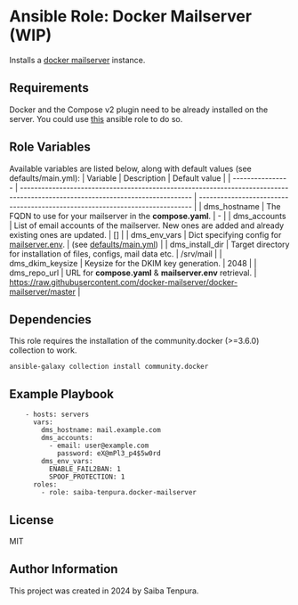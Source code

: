 # Ansible Role: Docker Mailserver (WIP)
Installs a [docker mailserver](https://github.com/docker-mailserver/docker-mailserver) instance.

## Requirements
Docker and the Compose v2 plugin need to be already installed on the server. You could use [this](https://github.com/geerlingguy/ansible-role-docker) ansible role to do so.

## Role Variables
Available variables are listed below, along with default values (see defaults/main.yml):
| Variable         | Description                                                                                                                    | Default value                                                                |
| ---------------- | ------------------------------------------------------------------------------------------------------------------------------ | ---------------------------------------------------------------------------- |
| dms_hostname     | The FQDN to use for your mailserver in the **compose.yaml**.                                                                   | -                                                                            |
| dms_accounts     | List of email accounts of the mailserver. New ones are added and already existing ones are updated.                            | []                                                                           |
| dms_env_vars     | Dict specifying config for [mailserver.env](https://docker-mailserver.github.io/docker-mailserver/latest/config/environment/). | (see [defaults/main.yml](defaults/main.yml))                                 |
| dms_install_dir  | Target directory for installation of files, configs, mail data etc.                                                            | /srv/mail                                                                    |
| dms_dkim_keysize | Keysize for the DKIM key generation.                                                                                           | 2048                                                                         |
| dms_repo_url     | URL for **compose.yaml** & **mailserver.env** retrieval.                                                                       | https://raw.githubusercontent.com/docker-mailserver/docker-mailserver/master |

## Dependencies
This role requires the installation of the community.docker (>=3.6.0) collection to work.
```
ansible-galaxy collection install community.docker
```

## Example Playbook
```
    - hosts: servers
      vars:
        dms_hostname: mail.example.com
        dms_accounts:
          - email: user@example.com
            password: eX@mPl3_p4$5w0rd
        dms_env_vars:
          ENABLE_FAIL2BAN: 1
          SPOOF_PROTECTION: 1
      roles:
        - role: saiba-tenpura.docker-mailserver
```

## License
MIT

## Author Information
This project was created in 2024 by Saiba Tenpura.
